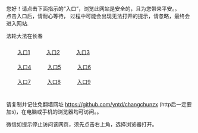 您好！请点击下面指示的“入口”，浏览此网站是安全的，且为您带来平安。。 <br/>
点击入口后，请耐心等待， 过程中可能会出现无法打开的提示，请忽略，最终会进入网站. </br>

法轮大法在长春<br/>
<div style="padding:10px"><a style="margin:20px" target="_blank" href="https://d55v1bps1mlav.cloudfront.net/2Qpsp?sfqhtt" id="ccLink1" rel="nofollow">入口1</a> <a target="_blank" style="margin:20px" href="https://d2ta2z64xgkjs.cloudfront.net/2Qpsp?ssviou" id="ccLink2" rel="nofollow">入口2</a> <a style="margin:20px" target="_blank" href="https://d3fr2ukmel9ilo.cloudfront.net/2Qpsp?fkjlmtm" id="ccLink3" rel="nofollow">入口3</a></div>

<div style="padding:10px" ><a style="margin:20px" target="_blank" href="https://d55v1bps1mlav.cloudfront.net/2Qpsp?sfqhtt" id="ccLink4" rel="nofollow">入口4</a> <a style="margin:20px" href="https://d2ta2z64xgkjs.cloudfront.net/2Qpsp?ssviou" target="_blank" id="ccLink5" rel="nofollow">入口5</a> <a style="margin:20px" href="https://d3fr2ukmel9ilo.cloudfront.net/2Qpsp?fkjlmtm" target="_blank" id="ccLink6" rel="nofollow">入口6</a></div>

<div style="padding:10px"><a style="margin:20px" target="_blank" href="https://d55v1bps1mlav.cloudfront.net/2Qpsp?sfqhtt" id="ccLink7" rel="nofollow">入口7</a> <a style="margin:20px" href="https://d2ta2z64xgkjs.cloudfront.net/2Qpsp?ssviou" target="_blank" id="ccLink8" rel="nofollow">入口8</a> <a style="margin:20px" target="_blank" href="https://d3fr2ukmel9ilo.cloudfront.net/2Qpsp?fkjlmtm" id="ccLink9" rel="nofollow">入口9</a></div>

<br/>



请复制并记住免翻墙网址 https://github.com/yntd/changchunzx (http后一定要加s)，在电脑或手机的浏览器均可访问。。<br/>

微信如提示停止访问该网页，须先点击右上角，选择浏览器打开。
